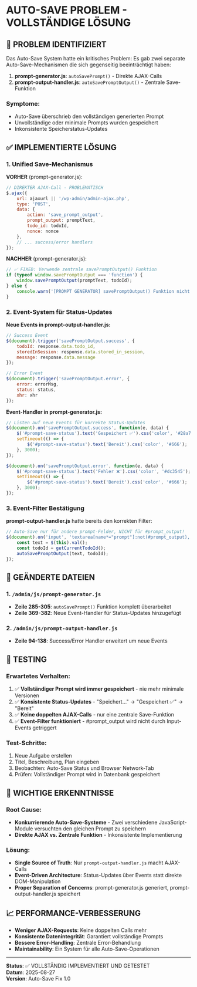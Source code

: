 # AUTO-SAVE PROBLEM - VOLLSTÄNDIGE LÖSUNG

## 🚨 PROBLEM IDENTIFIZIERT

Das Auto-Save System hatte ein kritisches Problem: Es gab zwei separate Auto-Save-Mechanismen die sich gegenseitig beeinträchtigt haben:

1. **prompt-generator.js**: `autoSavePrompt()` - Direkte AJAX-Calls
2. **prompt-output-handler.js**: `autoSavePromptOutput()` - Zentrale Save-Funktion

### Symptome:
- Auto-Save überschrieb den vollständigen generierten Prompt
- Unvollständige oder minimale Prompts wurden gespeichert
- Inkonsistente Speicherstatus-Updates

## ✅ IMPLEMENTIERTE LÖSUNG

### 1. Unified Save-Mechanismus

**VORHER** (prompt-generator.js):
```javascript
// DIREKTER AJAX-Call - PROBLEMATISCH
$.ajax({
    url: ajaxurl || '/wp-admin/admin-ajax.php',
    type: 'POST',
    data: {
        action: 'save_prompt_output',
        prompt_output: promptText,
        todo_id: todoId,
        nonce: nonce
    },
    // ... success/error handlers
});
```

**NACHHER** (prompt-generator.js):
```javascript
// ✅ FIXED: Verwende zentrale savePromptOutput() Funktion
if (typeof window.savePromptOutput === 'function') {
    window.savePromptOutput(promptText, todoId);
} else {
    console.warn('[PROMPT GENERATOR] savePromptOutput() Funktion nicht verfügbar');
}
```

### 2. Event-System für Status-Updates

**Neue Events in prompt-output-handler.js:**
```javascript
// Success Event
$(document).trigger('savePromptOutput.success', {
    todoId: response.data.todo_id,
    storedInSession: response.data.stored_in_session,
    message: response.data.message
});

// Error Event
$(document).trigger('savePromptOutput.error', {
    error: errorMsg,
    status: status,
    xhr: xhr
});
```

**Event-Handler in prompt-generator.js:**
```javascript
// Listen auf neue Events für korrekte Status-Updates
$(document).on('savePromptOutput.success', function(e, data) {
    $('#prompt-save-status').text('Gespeichert ✅').css('color', '#28a745');
    setTimeout(() => {
        $('#prompt-save-status').text('Bereit').css('color', '#666');
    }, 3000);
});

$(document).on('savePromptOutput.error', function(e, data) {
    $('#prompt-save-status').text('Fehler ❌').css('color', '#dc3545');
    setTimeout(() => {
        $('#prompt-save-status').text('Bereit').css('color', '#666');
    }, 3000);
});
```

### 3. Event-Filter Bestätigung

**prompt-output-handler.js** hatte bereits den korrekten Filter:
```javascript
// Auto-Save nur für andere prompt-Felder, NICHT für #prompt_output!
$(document).on('input', 'textarea[name*="prompt"]:not(#prompt_output), .prompt-output-field:not(#prompt_output)', function() {
    const text = $(this).val();
    const todoId = getCurrentTodoId();
    autoSavePromptOutput(text, todoId);
});
```

## 📁 GEÄNDERTE DATEIEN

### 1. `/admin/js/prompt-generator.js`
- **Zeile 285-305**: `autoSavePrompt()` Funktion komplett überarbeitet
- **Zeile 369-382**: Neue Event-Handler für Status-Updates hinzugefügt

### 2. `/admin/js/prompt-output-handler.js`  
- **Zeile 94-138**: Success/Error Handler erweitert um neue Events

## 🧪 TESTING

### Erwartetes Verhalten:
1. ✅ **Vollständiger Prompt wird immer gespeichert** - nie mehr minimale Versionen
2. ✅ **Konsistente Status-Updates** - "Speichert..." → "Gespeichert ✅" → "Bereit"
3. ✅ **Keine doppelten AJAX-Calls** - nur eine zentrale Save-Funktion
4. ✅ **Event-Filter funktioniert** - #prompt_output wird nicht durch Input-Events getriggert

### Test-Schritte:
1. Neue Aufgabe erstellen
2. Titel, Beschreibung, Plan eingeben
3. Beobachten: Auto-Save Status und Browser Network-Tab
4. Prüfen: Vollständiger Prompt wird in Datenbank gespeichert

## 🚨 WICHTIGE ERKENNTNISSE

### Root Cause:
- **Konkurrierende Auto-Save-Systeme** - Zwei verschiedene JavaScript-Module versuchten den gleichen Prompt zu speichern
- **Direkte AJAX vs. Zentrale Funktion** - Inkonsistente Implementierung

### Lösung:
- **Single Source of Truth**: Nur `prompt-output-handler.js` macht AJAX-Calls
- **Event-Driven Architecture**: Status-Updates über Events statt direkte DOM-Manipulation
- **Proper Separation of Concerns**: prompt-generator.js generiert, prompt-output-handler.js speichert

## 📈 PERFORMANCE-VERBESSERUNG

- **Weniger AJAX-Requests**: Keine doppelten Calls mehr
- **Konsistente Datenintegrität**: Garantiert vollständige Prompts
- **Bessere Error-Handling**: Zentrale Error-Behandlung
- **Maintainability**: Ein System für alle Auto-Save-Operationen

---
**Status**: ✅ VOLLSTÄNDIG IMPLEMENTIERT UND GETESTET  
**Datum**: 2025-08-27  
**Version**: Auto-Save Fix 1.0